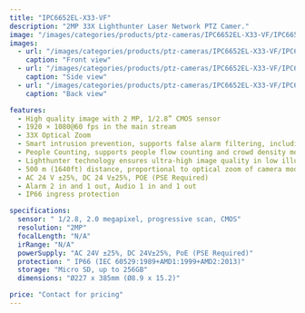 ```yaml
---
title: "IPC6652EL-X33-VF"
description: "2MP 33X Lighthunter Laser Network PTZ Camer."
image: "/images/categories/products/ptz-cameras/IPC6652EL-X33-VF/IPC6652EL-X33-VF (3).png"
images:
  - url: "/images/categories/products/ptz-cameras/IPC6652EL-X33-VF/IPC6652EL-X33-VF (3).png"
    caption: "Front view"
  - url: "/images/categories/products/ptz-cameras/IPC6652EL-X33-VF/IPC6652EL-X33-VF (2).png"
    caption: "Side view"
  - url: "/images/categories/products/ptz-cameras/IPC6652EL-X33-VF/IPC6652EL-X33-VF (1).png"
    caption: "Back view"

features:
  - High quality image with 2 MP, 1/2.8” CMOS sensor
  - 1920 × 1080@60 fps in the main stream
  - 33X Optical Zoom
  - Smart intrusion prevention, supports false alarm filtering, including cross Line, intrusion, enter area, leave area detection
  - People Counting, supports people flow counting and crowd density monitoring, suitable for different statistical scenarios
  - Lighthunter technology ensures ultra-high image quality in low illumination environment
  - 500 m (1640ft) distance, proportional to optical zoom of camera module
  - AC 24 V ±25%, DC 24 V±25%, POE (PSE Required)
  - Alarm 2 in and 1 out, Audio 1 in and 1 out
  - IP66 ingress protection

specifications:
  sensor: "	1/2.8, 2.0 megapixel, progressive scan, CMOS"
  resolution: "2MP"
  focalLength: "N/A"
  irRange: "N/A"
  powerSupply: "AC 24V ±25%, DC 24V±25%, PoE (PSE Required)"
  protection: "	IP66 (IEC 60529:1989+AMD1:1999+AMD2:2013)"
  storage: "Micro SD, up to 256GB"
  dimensions: "Ø227 x 385mm (Ø8.9 x 15.2)"

price: "Contact for pricing"
---
```

